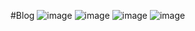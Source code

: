 #Blog
![image](https://github.com/Rajshree-Nagane/Blog/assets/151632485/b59b11a6-4bff-4334-b895-18963d35dba3)
![image](https://github.com/Rajshree-Nagane/Blog/assets/151632485/f7f2c041-1e23-45ec-8ab3-8f0d365240ea)
![image](https://github.com/Rajshree-Nagane/Blog/assets/151632485/8457a895-9517-41da-9158-871a77cbff5a)
![image](https://github.com/Rajshree-Nagane/Blog/assets/151632485/947c3b24-1dcf-4663-89d2-bfd98451dfeb)
